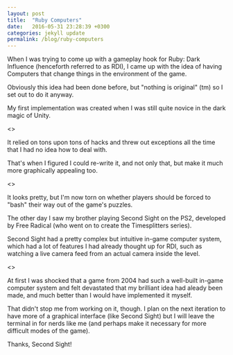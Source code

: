 ```yaml
---
layout: post
title:  "Ruby Computers"
date:   2016-05-31 23:28:39 +0300
categories: jekyll update
permalink: /blog/ruby-computers
---
```


When I was trying to come up with a gameplay hook for Ruby: Dark Influence (henceforth referred to as RDI), I came up with the idea of having Computers that change things in the environment of the game.

Obviously this idea had been done before, but "nothing is original" (tm) so I set out to do it anyway.

My first implementation was created when I was still quite novice in the dark magic of Unity.

<<Screenshot of first implementation here>>

It relied on tons upon tons of hacks and threw out exceptions all the time that I had no idea how to deal with.

That's when I figured I could re-write it, and not only that, but make it much more graphically appealing too.

<<Screenshot of current implementation here>>

It looks pretty, but I'm now torn on whether players should be forced to "bash" their way out of the game's puzzles.

The other day I saw my brother playing Second Sight on the PS2, developed by Free Radical (who went on to create the Timesplitters series).

Second Sight had a pretty complex but intuitive in-game computer system, which had a lot of features I had already thought up for RDI, such as watching a live camera feed from an actual camera inside the level.

<<Screenshot of Second Sight computer>>

At first I was shocked that a game from 2004 had such a well-built in-game computer system and felt devastated that my brilliant idea had aleady been made, and much better than I would have implemented it myself.

That didn't stop me from working on it, though. I plan on the next iteration to have more of a graphical interface (like Second Sight) but I will leave the terminal in for nerds like me (and perhaps make it necessary for more difficult modes of the game).

Thanks, Second Sight!


